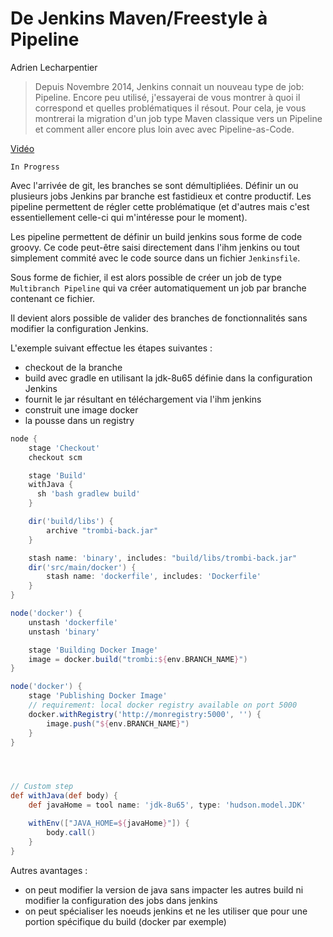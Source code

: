 # De Jenkins Maven/Freestyle à Pipeline

Adrien Lecharpentier

> Depuis Novembre 2014, Jenkins connait un nouveau type de job: Pipeline. Encore peu utilisé, j'essayerai de vous montrer à quoi il correspond et quelles problématiques il résout. Pour cela, je vous montrerai la migration d'un job type Maven classique vers un Pipeline et comment aller encore plus loin avec avec Pipeline-as-Code.

[Vidéo](https://www.youtube.com/watch?v=lLc1MY9Bpuk)

`In Progress`

Avec l'arrivée de git, les branches se sont démultipliées. Définir un ou plusieurs jobs Jenkins par branche est fastidieux et contre productif. Les pipeline permettent de régler cette problématique (et d'autres mais c'est essentiellement celle-ci qui m'intéresse pour le moment).

Les pipeline permettent de définir un build jenkins sous forme de code groovy. Ce code peut-être saisi directement dans l'ihm jenkins ou tout simplement commité avec le code source dans un fichier `Jenkinsfile`.

Sous forme de fichier, il est alors possible de créer un job de type `Multibranch Pipeline` qui va créer automatiquement un job par branche contenant ce fichier.

Il devient alors possible de valider des branches de fonctionnalités sans modifier la configuration Jenkins.


L'exemple suivant effectue les étapes suivantes :
- checkout de la branche
- build avec gradle en utilisant la jdk-8u65 définie dans la configuration Jenkins
- fournit le jar résultant en téléchargement via l'ihm jenkins
- construit une image docker
- la pousse dans un registry

```groovy
node {
    stage 'Checkout'
    checkout scm

    stage 'Build'
    withJava {
      sh 'bash gradlew build'
    }

    dir('build/libs') {
        archive "trombi-back.jar"
    }

    stash name: 'binary', includes: "build/libs/trombi-back.jar"
    dir('src/main/docker') {
        stash name: 'dockerfile', includes: 'Dockerfile'
    }
}

node('docker') {
    unstash 'dockerfile'
    unstash 'binary'

    stage 'Building Docker Image'
    image = docker.build("trombi:${env.BRANCH_NAME}")
}

node('docker') {
    stage 'Publishing Docker Image'
    // requirement: local docker registry available on port 5000
    docker.withRegistry('http://monregistry:5000', '') {
        image.push("${env.BRANCH_NAME}")
    }
}




// Custom step
def withJava(def body) {
    def javaHome = tool name: 'jdk-8u65', type: 'hudson.model.JDK'

    withEnv(["JAVA_HOME=${javaHome}"]) {
        body.call()
    }
}
```

Autres avantages :
- on peut modifier la version de java sans impacter les autres build ni modifier la configuration des jobs dans jenkins
- on peut spécialiser les noeuds jenkins et ne les utiliser que pour une portion spécifique du build (docker par exemple)
